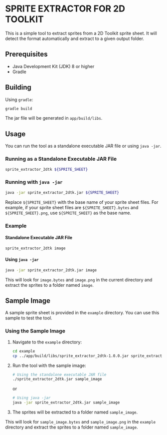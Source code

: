 # SPRITE EXTRACTOR FOR 2D TOOLKIT

This is a simple tool to extract sprites from a 2D Toolkit sprite sheet. It will
detect the format automatically and extract to a given output folder.

## Prerequisites

- Java Development Kit (JDK) 8 or higher
- Gradle

## Building

Using `gradle`:
```sh
gradle build
```

The jar file will be generated in `app/build/libs`.

## Usage

You can run the tool as a standalone executable JAR file or using `java -jar`.

### Running as a Standalone Executable JAR File

```sh
sprite_extractor_2dtk ${SPRITE_SHEET}
```

### Running with `java -jar`

```sh
java -jar sprite_extractor_2dtk.jar ${SPRITE_SHEET}
```

Replace `${SPRITE_SHEET}` with the base name of your sprite sheet files. For
example, if your sprite sheet files are `${SPRITE_SHEET}.bytes` and
`${SPRITE_SHEET}.png`, use `${SPRITE_SHEET}` as the base name.

### Example

#### Standalone Executable JAR File

```sh
sprite_extractor_2dtk image
```

#### Using `java -jar`

```sh
java -jar sprite_extractor_2dtk.jar image
```

This will look for `image.bytes` and `image.png` in the current directory and
extract the sprites to a folder named `image`.

## Sample Image

A sample sprite sheet is provided in the `example` directory. You can use this
sample to test the tool.

### Using the Sample Image

1. Navigate to the `example` directory:
    ```sh
    cd example
    cp ../app/build/libs/sprite_extractor_2dtk-1.0.0.jar sprite_extractor_2dtk.jar
    ```

2. Run the tool with the sample image:
    ```sh
    # Using the standalone executable JAR file
    ./sprite_extractor_2dtk.jar sample_image
    ```
    or
    ```sh
    # Using java -jar
    java -jar sprite_extractor_2dtk.jar sample_image
    ```

3. The sprites will be extracted to a folder named `sample_image`.

This will look for `sample_image.bytes` and `sample_image.png` in the `example`
directory and extract the sprites to a folder named `sample_image`.
